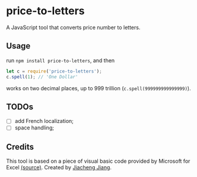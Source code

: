 # price-to-letters
A JavaScript tool that converts price number to letters.

## Usage

run `npm install price-to-letters`, and then

```javascript
let c = require('price-to-letters');
c.spell(1); // 'One Dollar'
```

works on two decimal places, up to 999 trillion (`c.spell(999999999999999)`).

## TODOs
- [ ] add French localization;
- [ ] space handling;

## Credits
This tool is based on a piece of visual basic code provided by Microsoft for Excel [(source)](https://support.microsoft.com/en-in/help/213360/how-to-convert-a-numeric-value-into-english-words-in-excel). Created by [Jiacheng Jiang](http://ajaxjiang96.com).
